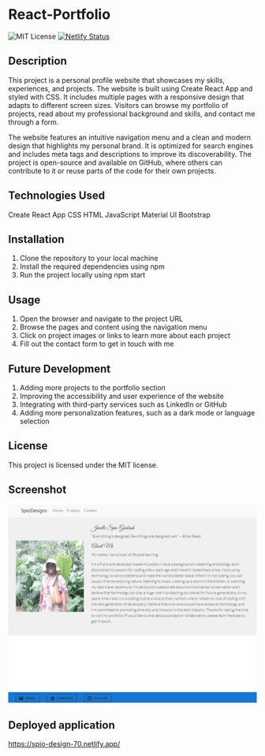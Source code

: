 # React-Portfolio

![MIT License](https://img.shields.io/badge/license-MIT-green) [![Netlify Status](https://api.netlify.com/api/v1/badges/48691bc5-f4f4-4071-b824-d4254e3b39fb/deploy-status)](https://app.netlify.com/sites/spio-design-70/deploys)

## Description

This project is a personal profile website that showcases my skills, experiences, and projects. The website is built using Create  React App and styled with CSS. It includes multiple pages with a responsive design that adapts to different screen sizes. Visitors can browse my portfolio of projects, read about my professional background and skills, and contact me through a form.

The website features an intuitive navigation menu and a clean and modern design that highlights my personal brand. It is optimized for search engines and includes meta tags and descriptions to improve its discoverability. The project is open-source and available on GitHub, where others can contribute to it or reuse parts of the code for their own projects.

## Technologies Used
Create React App
CSS
HTML
JavaScript
Material UI
Bootstrap

## Installation
1. Clone the repository to your local machine
2. Install the required dependencies using npm
3. Run the project locally using npm start


## Usage

1. Open the browser and navigate to the project URL
2. Browse the pages and content using the navigation menu
3. Click on project images or links to learn more about each project
4. Fill out the contact form to get in touch with me


## Future Development
1. Adding more projects to the portfolio section
2. Improving the accessibility and user experience of the website
3. Integrating with third-party services such as LinkedIn or GitHub
4. Adding more personalization features, such as a dark mode or language selection

## License
  This project is licensed under the MIT license.

## Screenshot
![Screenshot Name](./src/assets/react-webpage.png)

## Deployed application
https://spio-design-70.netlify.app/